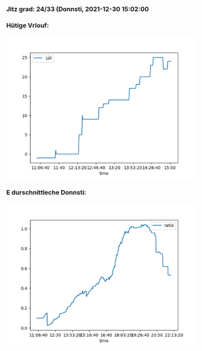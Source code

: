 ### Jitz grad: 24/33 (Donnsti, 2021-12-30 15:02:00

### Hütige Vrlouf:
![Graph](Today.png)

### E durschnittleche Donnsti:
![Graph](Donnsti.png)